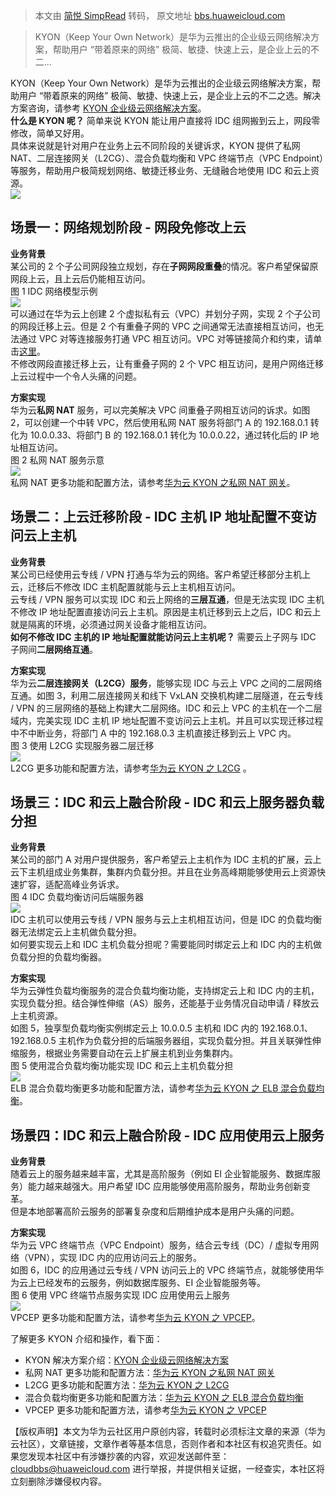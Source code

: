 > 本文由 [简悦 SimpRead](http://ksria.com/simpread/) 转码， 原文地址 [bbs.huaweicloud.com](https://bbs.huaweicloud.com/blogs/263494)

> KYON（Keep Your Own Network）是华为云推出的企业级云网络解决方案，帮助用户 “带着原来的网络” 极简、敏捷、快速上云，是企业上云的不二...

KYON（Keep Your Own Network）是华为云推出的企业级云网络解决方案，帮助用户 “带着原来的网络” 极简、敏捷、快速上云，是企业上云的不二之选。解决方案咨询，请参考 [KYON 企业级云网络解决方案](https://www.huaweicloud.com/solution/kyon.html?utm_source=huaweiyun&utm_medium=ruanwen&utm_campaign=kyonsolution&utm_content=yunxiaoke&utm_term=CIS-076)。  
**什么是 KYON 呢？** 简单来说 KYON 能让用户直接将 IDC 组网搬到云上，网段零修改，简单又好用。  
具体来说就是针对用户在业务上云不同阶段的关键诉求，KYON 提供了私网 NAT、二层连接网关（L2CG）、混合负载均衡和 VPC 终端节点（VPC Endpoint）等服务，帮助用户极简规划网络、敏捷迁移业务、无缝融合地使用 IDC 和云上资源。  
![](https://bbs-img.huaweicloud.com/blogs/img/1619577273438065388.png)

场景一：网络规划阶段 - 网段免修改上云
--------------------

**业务背景**  
某公司的 2 个子公司网段独立规划，存在**子网网段重叠**的情况。客户希望保留原网段上云，且上云后仍能相互访问。  
图 1 IDC 网络模型示例  
![](https://bbs-img.huaweicloud.com/blogs/img/1619577397211034451.png)  
可以通过在华为云上创建 2 个虚拟私有云（VPC）并划分子网，实现 2 个子公司的网段迁移上云。但是 2 个有重叠子网的 VPC 之间通常无法直接相互访问，也无法通过 VPC 对等连接服务打通 VPC 相互访问。VPC 对等链接简介和约束，请单击[这里](https://support.huaweicloud.com/usermanual-vpc/zh-cn_topic_0046655036.html?utm_source=huaweiyun&utm_medium=ruanwen&utm_campaign=usermanual-vpc-ddlj&utm_content=yunxiaoke&utm_term=CIS-076)。  
不修改网段直接迁移上云，让有重叠子网的 2 个 VPC 相互访问，是用户网络迁移上云过程中一个令人头痛的问题。

**方案实现**  
华为云**私网 NAT** 服务，可以完美解决 VPC 间重叠子网相互访问的诉求。如图 2，可以创建一个中转 VPC，然后使用私网 NAT 服务将部门 A 的 192.168.0.1 转化为 10.0.0.33、将部门 B 的 192.168.0.1 转化为 10.0.0.22，通过转化后的 IP 地址相互访问。  
图 2 私网 NAT 服务示意  
![](https://bbs-img.huaweicloud.com/blogs/img/1619577468118019823.png)  
私网 NAT 更多功能和配置方法，请参考[华为云 KYON 之私网 NAT 网关](https://bbs.huaweicloud.com/blogs/254168?utm_source=huaweiyun&utm_medium=ruanwen&utm_campaign=kyon-nat&utm_content=yunxiaoke&utm_term=CIS-076)。

场景二：上云迁移阶段 - IDC 主机 IP 地址配置不变访问云上主机
-----------------------------------

**业务背景**  
某公司已经使用云专线 / VPN 打通与华为云的网络。客户希望迁移部分主机上云，迁移后不修改 IDC 主机配置就能与云上主机相互访问。  
云专线 / VPN 服务可以实现 IDC 和云上网络的**三层互通**，但是无法实现 IDC 主机不修改 IP 地址配置直接访问云上主机。原因是主机迁移到云上之后，IDC 和云上就是隔离的环境，必须通过网关设备才能相互访问。  
**如何不修改 IDC 主机的 IP 地址配置就能访问云上主机呢？** 需要云上子网与 IDC 子网间**二层网络互通**。

**方案实现**  
华为云**二层连接网关（L2CG）服务**，能够实现 IDC 与云上 VPC 之间的二层网络互通。如图 3，利用二层连接网关和线下 VxLAN 交换机构建二层隧道，在云专线 / VPN 的三层网络的基础上构建大二层网络。IDC 和云上 VPC 的主机在一个二层域内，完美实现 IDC 主机 IP 地址配置不变访问云上主机。并且可以实现迁移过程中不中断业务，将部门 A 中的 192.168.0.3 主机直接迁移到云上 VPC 内。  
图 3 使用 L2CG 实现服务器二层迁移  
![](https://bbs-img.huaweicloud.com/blogs/img/1619577542374063305.png)  
L2CG 更多功能和配置方法，请参考[华为云 KYON 之 L2CG](https://bbs.huaweicloud.com/blogs/259851?utm_source=huaweiyun&utm_medium=ruanwen&utm_campaign=kyon-l2cg&utm_content=yunxiaoke&utm_term=CIS-076) 。

场景三：IDC 和云上融合阶段 - IDC 和云上服务器负载分担
--------------------------------

**业务背景**  
某公司的部门 A 对用户提供服务，客户希望云上主机作为 IDC 主机的扩展，云上云下主机组成业务集群，集群内负载分担。并且在业务高峰期能够使用云上资源快速扩容，适配高峰业务诉求。  
图 4 IDC 负载均衡访问后端服务器  
![](https://bbs-img.huaweicloud.com/blogs/img/1619577610572029819.png)  
IDC 主机可以使用云专线 / VPN 服务与云上主机相互访问，但是 IDC 的负载均衡器无法绑定云上主机做负载分担。  
如何要实现云上和 IDC 主机负载分担呢？需要能同时绑定云上和 IDC 内的主机做负载分担的负载均衡器。

**方案实现**  
华为云弹性负载均衡服务的混合负载均衡功能，支持绑定云上和 IDC 内的主机，实现负载分担。结合弹性伸缩（AS）服务，还能基于业务情况自动申请 / 释放云上主机资源。  
如图 5，独享型负载均衡实例绑定云上 10.0.0.5 主机和 IDC 内的 192.168.0.1、192.168.0.5 主机作为负载分担的后端服务器组，实现负载分担。并且关联弹性伸缩服务，根据业务需要自动在云上扩展主机到业务集群内。  
图 5 使用混合负载均衡功能实现 IDC 和云上主机负载分担  
![](https://bbs-img.huaweicloud.com/blogs/img/1619577648748094226.png)  
ELB 混合负载均衡更多功能和配置方法，请参考[华为云 KYON 之 ELB 混合负载均衡](https://bbs.huaweicloud.com/blogs/264117?utm_source=huaweiyun&utm_medium=ruanwen&utm_campaign=kyon-elb&utm_content=yunxiaoke&utm_term=CIS-076)。

场景四：IDC 和云上融合阶段 - IDC 应用使用云上服务
------------------------------

**业务背景**  
随着云上的服务越来越丰富，尤其是高阶服务（例如 EI 企业智能服务、数据库服务）能力越来越强大。用户希望 IDC 应用能够使用高阶服务，帮助业务创新变革。  
但是本地部署高阶云服务的部署复杂度和后期维护成本是用户头痛的问题。

**方案实现**  
华为云 VPC 终端节点（VPC Endpoint）服务，结合云专线（DC）/ 虚拟专用网络（VPN），实现 IDC 内的应用访问云上的服务。  
如图 6，IDC 的应用通过云专线 / VPN 访问云上的 VPC 终端节点，就能够使用华为云上已经发布的云服务，例如数据库服务、EI 企业智能服务等。  
图 6 使用 VPC 终端节点服务实现 IDC 应用使用云上服务  
![](https://bbs-img.huaweicloud.com/blogs/img/1619577700762038013.png)  
VPCEP 更多功能和配置方法，请参考[华为云 KYON 之 VPCEP](https://bbs.huaweicloud.com/blogs/278349?utm_source=huaweiyun&utm_medium=ruanwen&utm_campaign=kyon-vpcep&utm_content=yunxiaoke&utm_term=CIS-076)。

了解更多 KYON 介绍和操作，看下面：

*   KYON 解决方案介绍：[KYON 企业级云网络解决方案](https://www.huaweicloud.com/solution/kyon.html?utm_source=huaweiyun&utm_medium=ruanwen&utm_campaign=kyonsolution&utm_content=yunxiaoke&utm_term=CIS-076)
*   私网 NAT 更多功能和配置方法：[华为云 KYON 之私网 NAT 网关](https://bbs.huaweicloud.com/blogs/254168?utm_source=huaweiyun&utm_medium=ruanwen&utm_campaign=kyon-nat&utm_content=yunxiaoke&utm_term=CIS-076)
*   L2CG 更多功能和配置方法：[华为云 KYON 之 L2CG](https://bbs.huaweicloud.com/blogs/259851?utm_source=huaweiyun&utm_medium=ruanwen&utm_campaign=kyon-l2cg&utm_content=yunxiaoke&utm_term=CIS-076)
*   混合负载均衡更多功能和配置方法：[华为云 KYON 之 ELB 混合负载均衡](https://bbs.huaweicloud.com/blogs/264117?utm_source=huaweiyun&utm_medium=ruanwen&utm_campaign=kyon-elb&utm_content=yunxiaoke&utm_term=CIS-076)
*   VPCEP 更多功能和配置方法，请参考[华为云 KYON 之 VPCEP](https://bbs.huaweicloud.com/blogs/278349?utm_source=huaweiyun&utm_medium=ruanwen&utm_campaign=kyon-vpcep&utm_content=yunxiaoke&utm_term=CIS-076)

【版权声明】本文为华为云社区用户原创内容，转载时必须标注文章的来源（华为云社区），文章链接，文章作者等基本信息，否则作者和本社区有权追究责任。如果您发现本社区中有涉嫌抄袭的内容，欢迎发送邮件至：[cloudbbs@huaweicloud.com](mailto:cloudbbs@huaweicloud.com) 进行举报，并提供相关证据，一经查实，本社区将立刻删除涉嫌侵权内容。